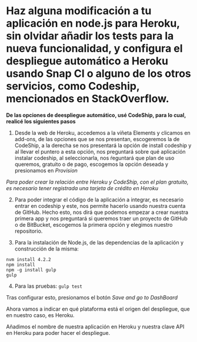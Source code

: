 Haz alguna modificación a tu aplicación en node.js para Heroku, sin olvidar añadir los tests para la nueva funcionalidad, y configura el despliegue automático a Heroku usando Snap CI o alguno de los otros servicios, como Codeship, mencionados en StackOverflow.
======================================================================

**De las opciones de deespliegue automático, usé CodeShip, para lo cual, realicé los siguientes pasos**

1. Desde la web de Heroku, accedemos a la viñeta Elements y clicamos en add-ons, de las opciones que se nos presentan, escogeremos la de CodeShip, a la derecha se nos presentará la opción de install codeship y al llevar el puntero a esta opción, nos preguntará sobre qué aplicación instalar codeship, al seleccionarla, nos ŕeguntará que plan de uso queremos, gratuito o de pago, escogemos la opción deseada y presionamos en *Provision*

*Para poder crear la relación entre Heroku y CodeShip, con el plan gratuito, es necesario tener registrada una tarjeta de crédito en Heroku*

2. Para poder integrar el código de la aplicación a integrar, es necesario entrar en codeship y este, nos permite hacerlo usando nuestra cuenta de GitHub. Hecho esto, nos dirá que podemos empezar a crear nuestra primera app y nos preguntará si queremos traer un proyecto de GitHub o de BitBucket, escogemos la primera opción y elegimos nuestro repositorio.

3. Para la instalación de Node.js, de las dependencias de la aplicación y construcción de la misma:
```
nvm install 4.2.2
npm install
npm -g install gulp
gulp
```

4. Para las pruebas:
`gulp test`

Tras configurar esto, presionamos el botón *Save and go to DashBoard*

Ahora vamos a indicar en qué plataforma está el origen del despliegue, que en nuestro caso, es Heroku.

Añadimos el nombre de nuestra aplicación en Heroku y nuestra clave API en Heroku para poder hacer el despliegue.
